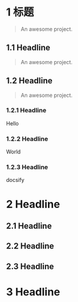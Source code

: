 # 1 标题

> An awesome project.

## 1.1 Headline

> An awesome project.

## 1.2 Headline

> An awesome project.

### 1.2.1 Headline

Hello

### 1.2.2 Headline

World

### 1.2.3 Headline

docsify

# 2 Headline

## 2.1 Headline

## 2.2 Headline

## 2.3 Headline

# 3 Headline